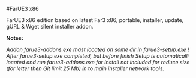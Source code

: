 #FarUE3 x86

FarUE3 x86 edition based on latest Far3 x86, portable, installer, update,
gURL & Wget silent installer addon.

**Notes:**

_Addon farue3-addons.exe mast located on some dir in farue3-setup.exe !_
_After farue3-setup.exe completed, but before finish Setup is automaticalli_
_located and run farue3-addons.exe for install not included for reduce_
_size (for letter then Git limit 25 Mb) in to  main installer network tools._
